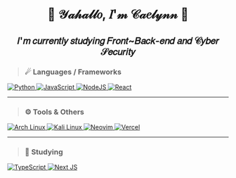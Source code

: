<h1 align="center">🌸 𝒴𝒶𝒽𝒶𝓁𝓁𝑜, 𝐼'𝓂 𝒞𝒶𝑒𝓁𝓎𝓃𝓃 🌸
<h2 align="center"><strong>𝐼'𝑚 𝑐𝑢𝑟𝑟𝑒𝑛𝑡𝑙𝑦 𝑠𝑡𝑢𝑑𝑦𝑖𝑛𝑔 𝐹𝑟𝑜𝑛𝑡~𝐵𝑎𝑐𝑘-𝑒𝑛𝑑 𝑎𝑛𝑑 𝒞𝑦𝑏𝑒𝑟 𝒮𝑒𝑐𝑢𝑟𝑖𝑡𝑦</strong></h2>
  


>### ☄ Languages / Frameworks
<a href="https://www.python.org/">
  <img alt="Python" src="https://img.shields.io/badge/python-3776AB?&style=for-the-badge&logo=python&logoColor=white"/>
</a>
<a href="https://www.javascript.com/">
  <img alt="JavaScript" src="https://img.shields.io/badge/javascript-F7DF1E?&style=for-the-badge&logo=javascript&logoColor=black"/>
</a>
<a href="https://nodejs.org/en/">
  <img alt="NodeJS" src="https://img.shields.io/badge/node.js%20-%2343853D.svg?&style=for-the-badge&logo=node.js&logoColor=white"/>
</a>
<a href="https://reactjs.org/">
  <img alt="React" src="https://img.shields.io/badge/React-20232A?style=for-the-badge&logo=react&logoColor=61DAFB" />
</a>
                                                                                                                                
---                                                                                                                   
>### ⚙ Tools & Others
<a href="https://archlinux.org/">
  <img alt="Arch Linux" src="https://img.shields.io/badge/Arch_Linux%20-%2320232a.svg?style=for-the-badge&logo=arch-linux&color=1793D1&logoColor=white" />
</a>
<a href="https://www.kali.org/">
  <img alt="Kali Linux" src="https://img.shields.io/badge/kali_linux%20-%2320232a.svg?style=for-the-badge&logo=kali-linux&color=557C94&logoColor=white" />
</a>
<a href="https://neovim.io/">
  <img alt="Neovim" src="https://img.shields.io/badge/neovim%20-%2320232a.svg?style=for-the-badge&logo=neovim&color=57A143&logoColor=white" />
</a>
<a href="https://vercel.com/">
  <img alt="Vercel" src="https://img.shields.io/badge/vercel%20-%23000000.svg?&style=for-the-badge&logo=vercel&logoColor=white"/>
</a>

---
>### 📒 Studying
<a href="https://www.typescriptlang.org/">
  <img alt="TypeScript" src="https://img.shields.io/badge/TypeScript-007ACC?style=for-the-badge&logo=typescript&logoColor=white"/>
</a>
<a href="https://nextjs.org/">
  <img alt="Next JS" src="https://img.shields.io/badge/next%20js%20-%23000000.svg?&style=for-the-badge&logo=next.js&logoColor=white"/>
</a>
